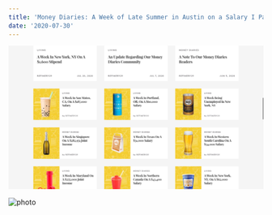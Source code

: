 ```yaml
---
title: 'Money Diaries: A Week of Late Summer in Austin on a Salary I Pay Myself'
date: '2020-07-30'
---
```


![photo](post9photo1.png)

![photo](post9photo2.png)
